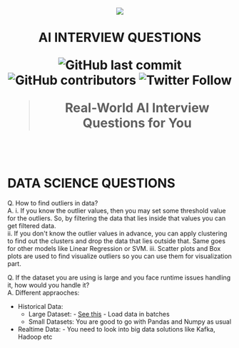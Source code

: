 <h1 align="center">
    <a href="https://github.com/mrsaeeddev/ai-interview-questions">
        <img src="https://raw.githubusercontent.com/mrsaeeddev/ai-interview-questions/master/logo.png">
    </a>
    <br/>
    <br/>
  AI INTERVIEW QUESTIONS
  
![GitHub last commit](https://img.shields.io/github/last-commit/mrsaeeddev/ai-interview-questions)
![GitHub contributors](https://img.shields.io/github/contributors/mrsaeeddev/ai-interview-questions)
![Twitter Follow](https://img.shields.io/twitter/follow/mrsaeeddev?label=Follow&style=social)
  > Real-World AI Interview Questions for You
</h1>
<br/>
<br/>

# DATA SCIENCE QUESTIONS

Q. How to find outliers in data?
<br />
A. i. If you know the outlier values, then you may set some threshold value for the outliers. So, by filtering the data that lies inside that values you can get filtered data.
<br />
ii. If you don't know the outlier values in advance, you can apply clustering to find out the clusters and drop the data that lies outside that. Same goes for other models like Linear Regression or SVM. 
iii. Scatter plots and Box plots are used to find visualize outliers so you can use them for visualization part.

Q. If the dataset you are using is large and you face runtime issues handling it, how would you handle it?
<br />
A. Different appraoches:
<br />
- Historical Data:
    - Large Dataset: - [See this](https://www.analyticsvidhya.com/blog/2018/08/dask-big-datasets-machine_learning-python/)
                     - Load data in batches
    - Small Datasets: You are good to go with Pandas and Numpy as usual
- Realtime Data: - You need to look into big data solutions like Kafka, Hadoop etc
